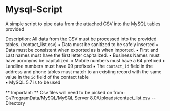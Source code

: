 # Mysql-Script
 A simple script to pipe data from the attached CSV into the MySQL tables provided 

Description:
All data from the CSV must be processed into the provided tables. (contact_list.csv)
▪ Data must be sanitized to be safely inserted 
▪ Data must be consistent when exported as is when imported. 
▪ First and Last names must have the first letter capitalized. 
▪ Business Names must have acronyms be capitalized. 
▪ Mobile numbers must have a 64 prefixed 
▪ Landline numbers must have 09 prefixed 
▪ The `contact_id` field in the address and phone tables must match to an existing record with the same value in the `id` field of the contact table  
▪ MySQL 5.7 is to be used 

** Important: **
Csv files will need to be picked on from :
C:/ProgramData/MySQL/MySQL Server 8.0/Uploads/contact_list.csv   -- Directory

